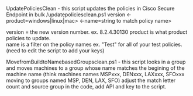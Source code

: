 UpdatePoliciesClean - this script updates the policies in Cisco Secure Endpoint in bulk
/updatepoliciesclean.ps1  version <-product=windows|linux|mac> <-name=string to match policy name>

version = the new version number.  ex. 8.2.4.30130
product is what product policies to update.  
name is a filter on the policy names ex. "Test" for all of your test policies. 
(need to edit the script to add your keys)


MovefromBuildtoNamebasedGroupsclean.ps1 - this script looks in a group and moves machines to a group whose name matches the begining of the machine name 
    (think machines names MSPxxx, DENxxx, LAXxxx, SFOxxx moving to groups named MSP, DEN, LAX, SFO)
    adjust the match letter count and source group in the code, add API and key to the script.
    
